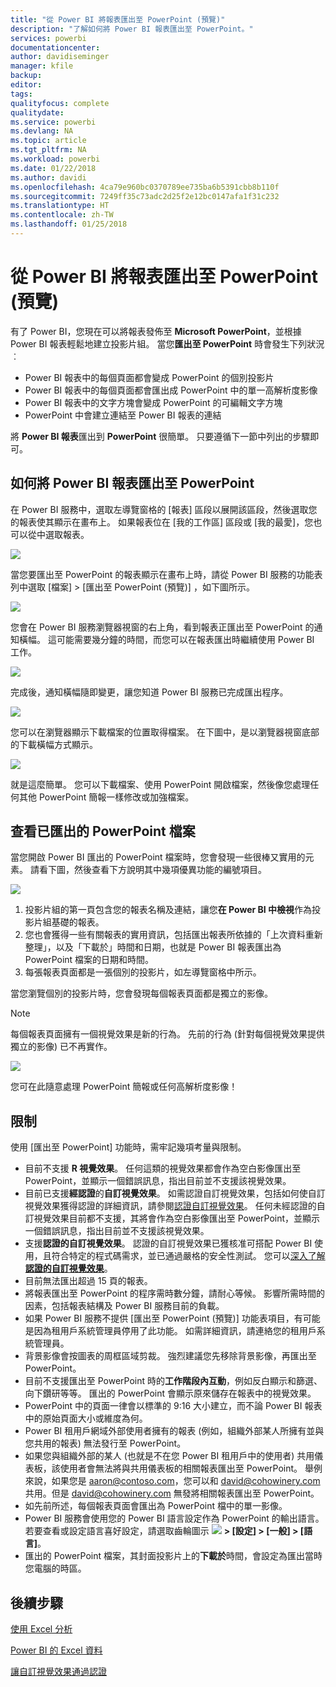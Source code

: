 ```yaml
---
title: "從 Power BI 將報表匯出至 PowerPoint (預覽)"
description: "了解如何將 Power BI 報表匯出至 PowerPoint。"
services: powerbi
documentationcenter: 
author: davidiseminger
manager: kfile
backup: 
editor: 
tags: 
qualityfocus: complete
qualitydate: 
ms.service: powerbi
ms.devlang: NA
ms.topic: article
ms.tgt_pltfrm: NA
ms.workload: powerbi
ms.date: 01/22/2018
ms.author: davidi
ms.openlocfilehash: 4ca79e960bc0370789ee735ba6b5391cbb8b110f
ms.sourcegitcommit: 7249ff35c73adc2d25f2e12bc0147afa1f31c232
ms.translationtype: HT
ms.contentlocale: zh-TW
ms.lasthandoff: 01/25/2018
---
```

# <a name="export-reports-from-power-bi-to-powerpoint-preview"></a>從 Power BI 將報表匯出至 PowerPoint (預覽)
有了 Power BI，您現在可以將報表發佈至 **Microsoft PowerPoint**，並根據 Power BI 報表輕鬆地建立投影片組。 當您**匯出至 PowerPoint** 時會發生下列狀況︰

* Power BI 報表中的每個頁面都會變成 PowerPoint 的個別投影片
* Power BI 報表中的每個頁面都會匯出成 PowerPoint 中的單一高解析度影像
* Power BI 報表中的文字方塊會變成 PowerPoint 的可編輯文字方塊
* PowerPoint 中會建立連結至 Power BI 報表的連結

將 **Power BI 報表**匯出到 **PowerPoint** 很簡單。 只要遵循下一節中列出的步驟即可。

## <a name="how-to-export-your-power-bi-report-to-powerpoint"></a>如何將 Power BI 報表匯出至 PowerPoint
在 Power BI 服務中，選取左導覽窗格的 [報表] 區段以展開該區段，然後選取您的報表使其顯示在畫布上。 如果報表位在 [我的工作區] 區段或 [我的最愛]，您也可以從中選取報表。

![](media/service-publish-to-powerpoint/powerbi_to_powerpoint_0.png)

當您要匯出至 PowerPoint 的報表顯示在畫布上時，請從 Power BI 服務的功能表列中選取 [檔案] > [匯出至 PowerPoint (預覽)] ，如下圖所示。

![](media/service-publish-to-powerpoint/powerbi_to_powerpoint_1.png)

您會在 Power BI 服務瀏覽器視窗的右上角，看到報表正匯出至 PowerPoint 的通知橫幅。 這可能需要幾分鐘的時間，而您可以在報表匯出時繼續使用 Power BI 工作。

![](media/service-publish-to-powerpoint/powerbi_to_powerpoint_2.png)

完成後，通知橫幅隨即變更，讓您知道 Power BI 服務已完成匯出程序。

![](media/service-publish-to-powerpoint/powerbi_to_powerpoint_3.png)

您可以在瀏覽器顯示下載檔案的位置取得檔案。 在下圖中，是以瀏覽器視窗底部的下載橫幅方式顯示。

![](media/service-publish-to-powerpoint/powerbi_to_powerpoint_4.png)

就是這麼簡單。 您可以下載檔案、使用 PowerPoint 開啟檔案，然後像您處理任何其他 PowerPoint 簡報一樣修改或加強檔案。

## <a name="checking-out-your-exported-powerpoint-file"></a>查看已匯出的 PowerPoint 檔案
當您開啟 Power BI 匯出的 PowerPoint 檔案時，您會發現一些很棒又實用的元素。 請看下圖，然後查看下方說明其中幾項優異功能的編號項目。

![](media/service-publish-to-powerpoint/powerbi_to_powerpoint_5.png)

1. 投影片組的第一頁包含您的報表名稱及連結，讓您**在 Power BI 中檢視**作為投影片組基礎的報表。
2. 您也會獲得一些有關報表的實用資訊，包括匯出報表所依據的「上次資料重新整理」，以及「下載於」時間和日期，也就是 Power BI 報表匯出為 PowerPoint 檔案的日期和時間。
3. 每張報表頁面都是一張個別的投影片，如左導覽窗格中所示。

當您瀏覽個別的投影片時，您會發現每個報表頁面都是獨立的影像。

>[!NOTE]
> 每個報表頁面擁有一個視覺效果是新的行為。 先前的行為 (針對每個視覺效果提供獨立的影像) 已不再實作。 
 

![](media/service-publish-to-powerpoint/powerbi_to_powerpoint_6.png)

您可在此隨意處理 PowerPoint 簡報或任何高解析度影像！

## <a name="limitations"></a>限制
使用 [匯出至 PowerPoint] 功能時，需牢記幾項考量與限制。

* 目前不支援 **R 視覺效果**。 任何這類的視覺效果都會作為空白影像匯出至 PowerPoint，並顯示一個錯誤訊息，指出目前並不支援該視覺效果。
* 目前已支援**經認證**的**自訂視覺效果**。 如需認證自訂視覺效果，包括如何使自訂視覺效果獲得認證的詳細資訊，請參閱[認證自訂視覺效果](power-bi-custom-visuals-certified.md)。 任何未經認證的自訂視覺效果目前都不支援，其將會作為空白影像匯出至 PowerPoint，並顯示一個錯誤訊息，指出目前並不支援該視覺效果。
* 支援**認證的自訂視覺效果**。 認證的自訂視覺效果已獲核准可搭配 Power BI 使用，且符合特定的程式碼需求，並已通過嚴格的安全性測試。 您可以[深入了解**認證的自訂視覺效果**](power-bi-custom-visuals-certified.md)。
* 目前無法匯出超過 15 頁的報表。
* 將報表匯出至 PowerPoint 的程序需時數分鐘，請耐心等候。 影響所需時間的因素，包括報表結構及 Power BI 服務目前的負載。
* 如果 Power BI 服務不提供 [匯出至 PowerPoint (預覽)] 功能表項目，有可能是因為租用戶系統管理員停用了此功能。 如需詳細資訊，請連絡您的租用戶系統管理員。
* 背景影像會按圖表的周框區域剪裁。 強烈建議您先移除背景影像，再匯出至 PowerPoint。
* 目前不支援匯出至 PowerPoint 時的**工作階段內互動**，例如反白顯示和篩選、向下鑽研等等。 匯出的 PowerPoint 會顯示原來儲存在報表中的視覺效果。
* PowerPoint 中的頁面一律會以標準的 9:16 大小建立，而不論 Power BI 報表中的原始頁面大小或維度為何。
* Power BI 租用戶網域外部使用者擁有的報表 (例如，組織外部某人所擁有並與您共用的報表) 無法發行至 PowerPoint。
* 如果您與組織外部的某人 (也就是不在您 Power BI 租用戶中的使用者) 共用儀表板，該使用者會無法將與共用儀表板的相關報表匯出至 PowerPoint。 舉例來說，如果您是 aaron@contoso.com，您可以和 david@cohowinery.com 共用。但是 david@cohowinery.com 無發將相關報表匯出至 PowerPoint。
* 如先前所述，每個報表頁面會匯出為 PowerPoint 檔中的單一影像。
* Power BI 服務會使用您的 Power BI 語言設定作為 PowerPoint 的輸出語言。 若要查看或設定語言喜好設定，請選取齒輪圖示 ![](media/service-report-subscribe/power-bi-settings-icon.png) **> [設定] > [一般] > [語言]**。
* 匯出的 PowerPoint 檔案，其封面投影片上的**下載於**時間，會設定為匯出當時您電腦的時區。

## <a name="next-steps"></a>後續步驟
[使用 Excel 分析](service-analyze-in-excel.md)

[Power BI 的 Excel 資料](service-excel-workbook-files.md)

[讓自訂視覺效果通過認證](power-bi-custom-visuals-certified.md)


